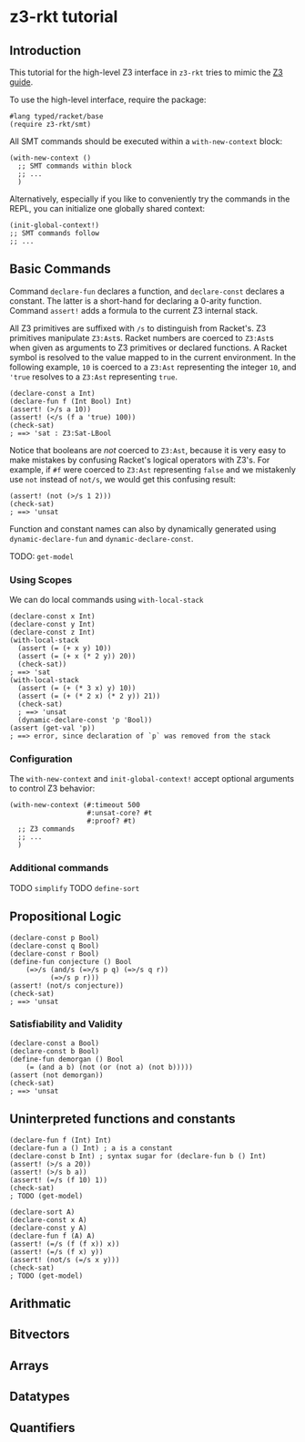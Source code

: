 z3-rkt tutorial
=========================================


Introduction
-----------------------------------------

This tutorial for the high-level Z3 interface in `z3-rkt` tries to mimic the
[Z3 guide](http://rise4fun.com/Z3/tutorial/guide).

To use the high-level interface, require the package:

```{racket}
#lang typed/racket/base
(require z3-rkt/smt)
```

All SMT commands should be executed within a `with-new-context` block:

```{racket}
(with-new-context ()
  ;; SMT commands within block
  ;; ...
  )
```

Alternatively, especially if you like to conveniently try the commands in the REPL,
you can initialize one globally shared context:

```{racket}
(init-global-context!)
;; SMT commands follow
;; ...
```

Basic Commands
-----------------------------------------

Command `declare-fun` declares a function, and `declare-const` declares a constant.
The latter is a short-hand for declaring a 0-arity function.
Command `assert!` adds a formula to the current Z3 internal stack.

All Z3 primitives are suffixed with `/s` to distinguish from Racket's.
Z3 primitives manipulate `Z3:Ast`s.
Racket numbers are coerced to `Z3:Ast`s when given as arguments to Z3 primitives
or declared functions.
A Racket symbol is resolved to the value mapped to in the current environment.
In the following example, `10` is coerced to a `Z3:Ast` representing the integer `10`,
and `'true` resolves to a `Z3:Ast` representing `true`.

```{racket}
(declare-const a Int)
(declare-fun f (Int Bool) Int)
(assert! (>/s a 10))
(assert! (</s (f a 'true) 100))
(check-sat)
; ==> 'sat : Z3:Sat-LBool
```

Notice that booleans are *not* coerced to `Z3:Ast`, because it is very easy to make
mistakes by confusing Racket's logical operators with Z3's.
For example, if `#f` were coerced to `Z3:Ast` representing `false` and we
mistakenly use `not` instead of `not/s`, we would get this confusing result:

```{racket}
(assert! (not (>/s 1 2)))
(check-sat)
; ==> 'unsat
```

Function and constant names can also by dynamically generated using `dynamic-declare-fun` and `dynamic-declare-const`.

TODO: `get-model`


### Using Scopes

We can do local commands using `with-local-stack`

```{racket}
(declare-const x Int)
(declare-const y Int)
(declare-const z Int)
(with-local-stack
  (assert (= (+ x y) 10))
  (assert (= (+ x (* 2 y)) 20))
  (check-sat))
; ==> 'sat
(with-local-stack
  (assert (= (+ (* 3 x) y) 10))
  (assert (= (+ (* 2 x) (* 2 y)) 21))
  (check-sat)
  ; ==> 'unsat
  (dynamic-declare-const 'p 'Bool))
(assert (get-val 'p))
; ==> error, since declaration of `p` was removed from the stack
```

### Configuration

The `with-new-context` and `init-global-context!` accept optional arguments
to control Z3 behavior:

```{racket}
(with-new-context (#:timeout 500
                   #:unsat-core? #t
                   #:proof? #t)
  ;; Z3 commands
  ;; ...
  )
```

### Additional commands

TODO `simplify`
TODO `define-sort`


Propositional Logic
-----------------------------------------

```{racket}
(declare-const p Bool)
(declare-const q Bool)
(declare-const r Bool)
(define-fun conjecture () Bool
	(=>/s (and/s (=>/s p q) (=>/s q r))
		  (=>/s p r)))
(assert! (not/s conjecture))
(check-sat)
; ==> 'unsat
```

### Satisfiability and Validity

```{racket}
(declare-const a Bool)
(declare-const b Bool)
(define-fun demorgan () Bool
    (= (and a b) (not (or (not a) (not b)))))
(assert (not demorgan))
(check-sat)
; ==> 'unsat
```


Uninterpreted functions and constants
-----------------------------------------

```{racket}
(declare-fun f (Int) Int)
(declare-fun a () Int) ; a is a constant
(declare-const b Int) ; syntax sugar for (declare-fun b () Int)
(assert! (>/s a 20))
(assert! (>/s b a))
(assert! (=/s (f 10) 1))
(check-sat)
; TODO (get-model)
```

```{racket}
(declare-sort A)
(declare-const x A)
(declare-const y A)
(declare-fun f (A) A)
(assert! (=/s (f (f x)) x))
(assert! (=/s (f x) y))
(assert! (not/s (=/s x y)))
(check-sat)
; TODO (get-model)
```

Arithmatic
-----------------------------------------


Bitvectors
-----------------------------------------


Arrays
-----------------------------------------


Datatypes
-----------------------------------------


Quantifiers
-----------------------------------------

